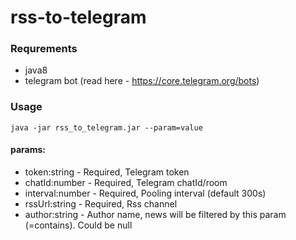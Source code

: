 # rss-to-telegram

### Requrements
- java8
- telegram bot (read here - https://core.telegram.org/bots)

### Usage

```shell
java -jar rss_to_telegram.jar --param=value
```

#### params:
- token:string - Required, Telegram token
- chatId:number - Required, Telegram chatId/room
- interval:number - Required, Pooling interval (default 300s)
- rssUrl:string - Required, Rss channel
- author:string - Author name, news will be filtered by this param (=contains). Could be null
